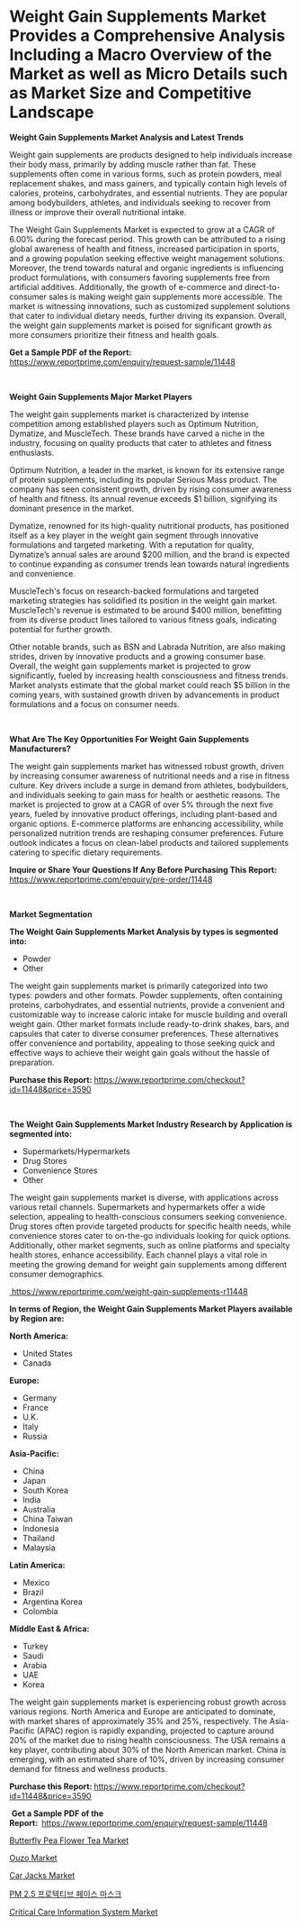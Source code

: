 <p><h1>Weight Gain Supplements Market Provides a Comprehensive Analysis Including a Macro Overview of the Market as well as Micro Details such as Market Size and Competitive Landscape</h1></p><p><strong>Weight Gain Supplements Market Analysis and Latest Trends</strong></p>
<p><p>Weight gain supplements are products designed to help individuals increase their body mass, primarily by adding muscle rather than fat. These supplements often come in various forms, such as protein powders, meal replacement shakes, and mass gainers, and typically contain high levels of calories, proteins, carbohydrates, and essential nutrients. They are popular among bodybuilders, athletes, and individuals seeking to recover from illness or improve their overall nutritional intake.</p><p>The Weight Gain Supplements Market is expected to grow at a CAGR of 6.00% during the forecast period. This growth can be attributed to a rising global awareness of health and fitness, increased participation in sports, and a growing population seeking effective weight management solutions. Moreover, the trend towards natural and organic ingredients is influencing product formulations, with consumers favoring supplements free from artificial additives. Additionally, the growth of e-commerce and direct-to-consumer sales is making weight gain supplements more accessible. The market is witnessing innovations, such as customized supplement solutions that cater to individual dietary needs, further driving its expansion. Overall, the weight gain supplements market is poised for significant growth as more consumers prioritize their fitness and health goals.</p></p>
<p><strong>Get a Sample PDF of the Report:&nbsp;</strong> <a href="https://www.reportprime.com/enquiry/request-sample/11448">https://www.reportprime.com/enquiry/request-sample/11448</a></p>
<p>&nbsp;</p>
<p><strong>Weight Gain Supplements Major Market Players</strong></p>
<p><p>The weight gain supplements market is characterized by intense competition among established players such as Optimum Nutrition, Dymatize, and MuscleTech. These brands have carved a niche in the industry, focusing on quality products that cater to athletes and fitness enthusiasts. </p><p>Optimum Nutrition, a leader in the market, is known for its extensive range of protein supplements, including its popular Serious Mass product. The company has seen consistent growth, driven by rising consumer awareness of health and fitness. Its annual revenue exceeds $1 billion, signifying its dominant presence in the market.</p><p>Dymatize, renowned for its high-quality nutritional products, has positioned itself as a key player in the weight gain segment through innovative formulations and targeted marketing. With a reputation for quality, Dymatize’s annual sales are around $200 million, and the brand is expected to continue expanding as consumer trends lean towards natural ingredients and convenience.</p><p>MuscleTech's focus on research-backed formulations and targeted marketing strategies has solidified its position in the weight gain market. MuscleTech's revenue is estimated to be around $400 million, benefitting from its diverse product lines tailored to various fitness goals, indicating potential for further growth.</p><p>Other notable brands, such as BSN and Labrada Nutrition, are also making strides, driven by innovative products and a growing consumer base. Overall, the weight gain supplements market is projected to grow significantly, fueled by increasing health consciousness and fitness trends. Market analysts estimate that the global market could reach $5 billion in the coming years, with sustained growth driven by advancements in product formulations and a focus on consumer needs.</p></p>
<p>&nbsp;</p>
<p><strong>What Are The Key Opportunities For Weight Gain Supplements Manufacturers?</strong></p>
<p><p>The weight gain supplements market has witnessed robust growth, driven by increasing consumer awareness of nutritional needs and a rise in fitness culture. Key drivers include a surge in demand from athletes, bodybuilders, and individuals seeking to gain mass for health or aesthetic reasons. The market is projected to grow at a CAGR of over 5% through the next five years, fueled by innovative product offerings, including plant-based and organic options. E-commerce platforms are enhancing accessibility, while personalized nutrition trends are reshaping consumer preferences. Future outlook indicates a focus on clean-label products and tailored supplements catering to specific dietary requirements.</p></p>
<p><strong>Inquire or Share Your Questions If Any Before Purchasing This Report:</strong> <a href="https://www.reportprime.com/enquiry/pre-order/11448">https://www.reportprime.com/enquiry/pre-order/11448</a></p>
<p>&nbsp;</p>
<p><strong>Market Segmentation</strong></p>
<p><strong>The Weight Gain Supplements Market Analysis by types is segmented into:</strong></p>
<p><ul><li>Powder</li><li>Other</li></ul></p>
<p><p>The weight gain supplements market is primarily categorized into two types: powders and other formats. Powder supplements, often containing proteins, carbohydrates, and essential nutrients, provide a convenient and customizable way to increase caloric intake for muscle building and overall weight gain. Other market formats include ready-to-drink shakes, bars, and capsules that cater to diverse consumer preferences. These alternatives offer convenience and portability, appealing to those seeking quick and effective ways to achieve their weight gain goals without the hassle of preparation.</p></p>
<p><strong>Purchase this Report:&nbsp;</strong><a href="https://www.reportprime.com/checkout?id=11448&price=3590">https://www.reportprime.com/checkout?id=11448&price=3590</a></p>
<p>&nbsp;</p>
<p><strong>The Weight Gain Supplements Market Industry Research by Application is segmented into:</strong></p>
<p><ul><li>Supermarkets/Hypermarkets</li><li>Drug Stores</li><li>Convenience Stores</li><li>Other</li></ul></p>
<p><p>The weight gain supplements market is diverse, with applications across various retail channels. Supermarkets and hypermarkets offer a wide selection, appealing to health-conscious consumers seeking convenience. Drug stores often provide targeted products for specific health needs, while convenience stores cater to on-the-go individuals looking for quick options. Additionally, other market segments, such as online platforms and specialty health stores, enhance accessibility. Each channel plays a vital role in meeting the growing demand for weight gain supplements among different consumer demographics.</p></p>
<p><a href="https://www.reportprime.com/weight-gain-supplements-r11448">&nbsp;https://www.reportprime.com/weight-gain-supplements-r11448</a></p>
<p><strong>In terms of Region, the Weight Gain Supplements Market Players available by Region are:</strong></p>
<p>
    <p> <strong> North America: </strong>
        <ul>
            <li>United States</li>
            <li>Canada</li>
        </ul>
        </p> 
    <p> <strong> Europe: </strong>
        <ul>
            <li>Germany</li>
            <li>France</li>
            <li>U.K.</li>
            <li>Italy</li>
            <li>Russia</li>
        </ul>
        </p> 
    <p> <strong> Asia-Pacific: </strong>
        <ul>
            <li>China</li>
            <li>Japan</li>
            <li>South Korea</li>
            <li>India</li>
            <li>Australia</li>
            <li>China Taiwan</li>
            <li>Indonesia</li>
            <li>Thailand</li>
            <li>Malaysia</li>
        </ul>
        </p> 
    <p> <strong> Latin America: </strong>
        <ul>
            <li>Mexico</li>
            <li>Brazil</li>
            <li>Argentina Korea</li>
            <li>Colombia</li>
        </ul>
        </p> 
    <p> <strong> Middle East & Africa: </strong>
        <ul>
            <li>Turkey</li>
            <li>Saudi</li>
            <li>Arabia</li>
            <li>UAE</li>
            <li>Korea</li>
        </ul>
    </p>
    </p>
<p><p>The weight gain supplements market is experiencing robust growth across various regions. North America and Europe are anticipated to dominate, with market shares of approximately 35% and 25%, respectively. The Asia-Pacific (APAC) region is rapidly expanding, projected to capture around 20% of the market due to rising health consciousness. The USA remains a key player, contributing about 30% of the North American market. China is emerging, with an estimated share of 10%, driven by increasing consumer demand for fitness and wellness products.</p></p>
<p><strong>Purchase this Report: </strong><a href="https://www.reportprime.com/checkout?id=11448&price=3590">https://www.reportprime.com/checkout?id=11448&price=3590</a></p>
<p>&nbsp;<strong>Get a Sample PDF of the Report:&nbsp;&nbsp;</strong><a href="https://www.reportprime.com/enquiry/request-sample/11448">https://www.reportprime.com/enquiry/request-sample/11448</a></p>
<p><strong></strong></p>
<p><p><a href="https://medium.com/@marycampbell8662022/this-butterfly-pea-flower-tea-market-research-report-evaluates-the-key-market-trends-drivers-aca155c0c050">Butterfly Pea Flower Tea Market</a></p><p><a href="https://medium.com/@marycampbell8662022/the-ouzo-market-prioritizes-cost-control-and-efficiency-enhancement-48bd3c6988ce">Ouzo Market</a></p><p><a href="https://issuu.com/reportprime-2/docs/car-jacks-market-size-2030.pptx_146eb15771a3ec">Car Jacks Market</a></p><p><a href="https://medium.com/@wallacbahrtyinger567686/pm-2-5-%EB%B3%B4%ED%98%B8%EC%9A%A9-%EB%A7%88%EC%8A%A4%ED%81%AC-%EC%8B%9C%EC%9E%A5-%ED%86%B5%EC%B0%B0%EB%A0%A5-%EC%8B%9C%EC%9E%A5-%EC%A0%9C%ED%92%88-%EB%B0%8F-%EC%A7%80%EC%97%AD-%EB%B6%84%EC%84%9D%EC%9D%B4-2024%EB%85%84%EB%B6%80%ED%84%B0-2031%EB%85%84%EA%B9%8C%EC%A7%80-%EC%98%88%EC%B8%A1%EB%90%98%EC%97%88%EC%8A%B5%EB%8B%88%EB%8B%A4-1890d910d802">PM 2.5 프로텍티브 페이스 마스크</a></p><p><a href="https://www.linkedin.com/pulse/critical-care-information-system-market-essentials-key-zhgvc?trackingId=ntDJEho5SzucxfvXnecSiw%3D%3D">Critical Care Information System Market</a></p></p>